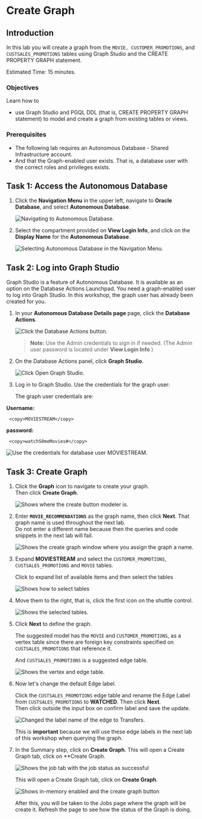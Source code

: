 <!--
    {
        "name":"Create Graph",
        "description":"Login to Graph Studio and create a moviestream graph for when running the tenancy the lab."
    }
-->

# Create Graph

## Introduction

In this lab you will create a graph from the `MOVIE, CUSTOMER_PROMOTIONS`, and `CUSTSALES_PROMOTIONS` tables using Graph Studio and the CREATE PROPERTY GRAPH statement.

Estimated Time: 15 minutes.

### Objectives

Learn how to
- use Graph Studio and PGQL DDL (that is, CREATE PROPERTY GRAPH statement) to model and create a graph from existing tables or views.

### Prerequisites

- The following lab requires an Autonomous Database - Shared Infrastructure account.
- And that the Graph-enabled user exists. That is, a database user with the correct roles and privileges exists.

## Task 1: Access the Autonomous Database 

1. Click the **Navigation Menu** in the upper left, navigate to **Oracle Database**, and select **Autonomous Database**.

    ![Navigating to Autonomous Database.](images/navigation-menu.png " ") 

2. Select the compartment provided on **View Login Info**, and click on the **Display Name** for the **Autonomous Database**. 

    ![Selecting Autonomous Database in the Navigation Menu.](images/select-autonomous-database.png " ") 

## Task 2: Log into Graph Studio

Graph Studio is a feature of Autonomous Database. It is available as an option on the Database Actions Launchpad. You need a graph-enabled user to log into Graph Studio. In this workshop, the graph user has already been created for you.

1. In your **Autonomous Database Details page** page, click the **Database Actions**.

    ![Click the Database Actions button.](images/click-database-actions.png " ") 

    >**Note:** Use the Admin credentials to sign in if needed. (The Admin user password is located under **View Login Info** )   

2. On the Database Actions panel, click **Graph Studio**.

    ![Click Open Graph Studio.](images/graphstudiofixed.png " ")

3. Log in to Graph Studio. Use the credentials for the graph user:

    The graph user credentials are: 

**Username:** 
    
     <copy>MOVIESTREAM</copy>


**password:** 
    
     <copy>watchS0meMovies#</copy>

![Use the credentials for database user MOVIESTREAM.](images/graph-login.png " ")

## Task 3: Create Graph

1. Click the **Graph** icon to navigate to create your graph.  
    Then click **Create Graph**.  
    
    ![Shows where the create button modeler is.](images/graph-create-button.png " ")  

2. Enter **`MOVIE_RECOMMENDATIONS`** as the graph name, then click **Next**. That graph name is used throughout the next lab.  
    Do not enter a different name because then the queries and code snippets in the next lab will fail. 

    ![Shows the create graph window where you assign the graph a name.](./images/create-graph-dialog.png " ")

3. Expand **MOVIESTREAM** and select the `CUSTOMER_PROMOTIONS`, `CUSTSALES_PROMOTIONS` and `MOVIE` tables.

    Click to expand list of available items and then select the tables

    ![Shows how to select tables](./images/selected-tables.png " ")

4. Move them to the right, that is, click the first icon on the shuttle control.   

    ![Shows the selected tables.](./images/select-tables.png " ")

5.  Click **Next** to define the graph.  

    The suggested model has the `MOVIE` and `CUSTOMER_PROMOTIONS`, as a vertex table since there are foreign key constraints specified on `CUSTSALES_PROMOTIONS` that reference it.   

    And `CUSTSALES_PROMOTIONS` is a suggested edge table.

    ![Shows the vertex and edge table.](./images/create-graph-suggested-model.png " ")    


6.  Now let's change the default Edge label.   

    Click the `CUSTSALES_PROMOTIONS` edge table and rename the Edge Label from `CUSTSALES_PROMOTIONS` to **WATCHED**. Then click **Next**.  
    Then click outside the input box on confirm label and save the update.  

    ![Changed the label name of the edge to Transfers.](images/edit-edge-label.png " ")  

    This is **important** because we will use these edge labels in the next lab of this workshop when querying the graph.  
 

<!---
  **An alternate approach:** In the earlier Step 5 you could have just updated the CREATE PROPERTY GRAPH statement and saved the updates. That is, you could have just replaced the existing statement with the following one which specifies that the SOURCE KEY is  `from_acct_id`  and the DESTINATION KEY is `to_acct_id`.  

    ```
    -- This is not required if you used swap edge in UI to fix the edge direction.
    -- This is only to illustrate an alternate approach.
    <copy>
    CREATE PROPERTY GRAPH bank_graph
        VERTEX TABLES (
            BANK_ACCOUNTS as ACCOUNTS
            KEY (ACCT_ID)
            LABEL ACCOUNTS
            PROPERTIES (ACCT_ID, NAME)
        )
        EDGE TABLES (
            BANK_TXNS
            KEY (FROM_ACCT_ID, TO_ACCT_ID, AMOUNT)
            SOURCE KEY (FROM_ACCT_ID) REFERENCES ACCOUNTS
            DESTINATION KEY (TO_ACCT_ID) REFERENCES ACCOUNTS
            LABEL TRANSFERS
            PROPERTIES (AMOUNT, DESCRIPTION)
        )
    </copy>
    ```

   ![ALT text is not available for this image](images/correct-ddl-save.png " " )  

   **Important:** Click the **Save** (floppy disk icon) to commit the changes.
--->

7. In the Summary step, click on **Create Graph**. This will open a Create Graph tab, click on **Create Graph. 

    ![Shows the job tab with the job status as successful](./images/jobs-create-graph.png " ")  

    This will open a Create Graph tab, click on **Create Graph**. 

    ![Shows in-memory enabled and the create graph button](./images/create-graph-in-memory.png " ")

    After this, you will be taken to the Jobs page where the graph will be create it. Refresh the page to see how the status of the Graph is doing. 

   <!---
   ## Task 2: Load a graph into memory

   The MOVIE_RECOMMENDATIONS graph has been created for you from the tables CUSTOMER\_PROMOTIONS, CUSTSALES\_PROMOTIONS, and MOVIE (as explained earlier).  You will now load this graph from the database into the in-memory graph server.  

   1. Click the **Graphs** icon.

       ![Click the Graphs icon](images/task2step1.png " ")

       You will see that the MOVIE_RECOMMENDATIONS graph is available.

       ![See the list of graphs](images/task2step2.png " ")

   2. Click the **3 dots** on the right and click **Load Graph Into Memory**.

       ![Expand the 3 dots on the right](images/task2step3.png " ")

   3. Accept the defaults and click **Yes**.  

       ![Click Yes](images/task2step4.png " ")

       Next see that the load into memory is in progress:  

       ![See the load into memory In Progress](images/task2step5.png " ")

       About two minutes later the load job should complete successfully.

       ![See the load job completed](images/task2step6.png " ")

       **Note:** If the load into memory fails, retry Steps 2 and 3.

    Click the Graphs icon again to see that the graph is now in memory.  

       ![See the graph loaded into memory](images/task2step7.png " ")
--->

## Acknowledgements
* **Author** - Melli Annamalai, Product Manager, Oracle Spatial and Graph
* **Contributors** -  Jayant Sharma
* **Last Updated By/Date** - Ramu Murakami Gutierrez, Product Manager, Oracle Spatial and Graph, February 2023
